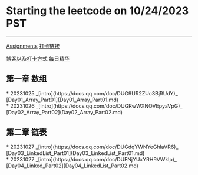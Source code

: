 # Starting the leetcode on 10/24/2023 PST

<hr/>

[Assignments](https://docs.qq.com/doc/DUHJoZUpVUGxQbFZY)
[打卡链接](https://docs.qq.com/sheet/DUFJYTWFWcUNReWh1?tab=BB08J2)

[博客以及打卡方式](https://docs.qq.com/doc/DUEdmb1JCaEtlZWFx)
[每日精华](https://www.yuque.com/chengxuyuancarl/wnx1np/ktwax2)

<h2>第一章 数组</h2>
* 20231025
_[intro](https://docs.qq.com/doc/DUG9UR2ZUc3BjRUdY)_
[Day01_Array_Part01](Day01_Array_Part01.md)
<br/>
* 20231026
_[intro](https://docs.qq.com/doc/DUGRwWXNOVEpyaVpG)_
[Day02_Array_Part02](Day02_Array_Part02.md)

<h2>第二章 链表</h2>
* 20231027
_[intro](https://docs.qq.com/doc/DUGdqYWNYeGhlaVR6)_
[Day03_LinkedList_Part01](Day03_LinkedList_Part01.md)
<br/>
* 20231027
_[intro](https://docs.qq.com/doc/DUFNjYUxYRHRVWklp)_
[Day04_Linked_Part02](Day04_LinkedList_Part02.md)
